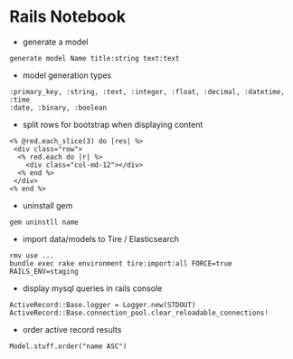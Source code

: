 # Rails Notebook

- generate a model
```
generate model Name title:string text:text

```

- model generation types
```
:primary_key, :string, :text, :integer, :float, :decimal, :datetime, :time
:date, :binary, :boolean

```

- split rows for bootstrap when displaying content
```
<% @red.each_slice(3) do |res| %>
 <div class="row">
  <% red.each do |r| %>
    <div class="col-md-12"></div>
  <% end %>
 </div>
<% end %>

```

- uninstall gem
```
gem uninstll name

```

- import data/models to Tire / Elasticsearch
```
rmv use ...
bundle exec rake environment tire:import:all FORCE=true RAILS_ENV=staging

```

- display mysql queries in rails console
```
ActiveRecord::Base.logger = Logger.new(STDOUT)
ActiveRecord::Base.connection_pool.clear_reloadable_connections!

```

- order active record results
```
Model.stuff.order("name ASC")

```
